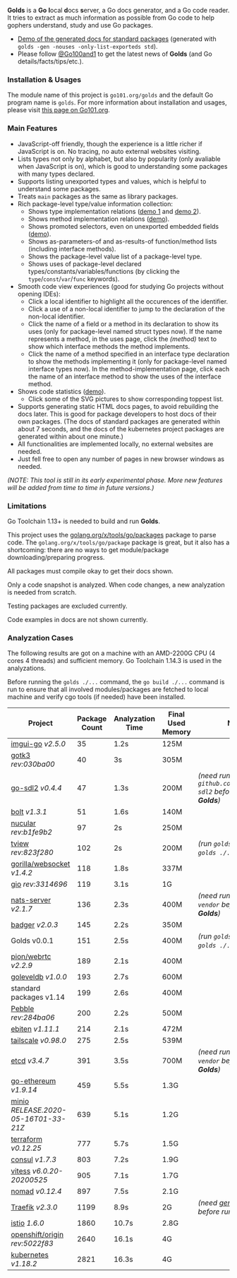 **Golds** is a **Go** **l**ocal **d**ocs **s**erver, a Go docs generator, and a Go code reader.
It tries to extract as much information as possible from Go code to help gophers understand, study and use Go packages.

* [Demo of the generated docs for standard packages](https://docs.go101.org/index.html)
  (generated with `golds -gen -nouses -only-list-exporteds std`).
* Please follow [@Go100and1](https://twitter.com/go100and1) to get the latest news of **Golds**
  (and Go details/facts/tips/etc.).

### Installation & Usages

The module name of this project is `go101.org/golds` and the default Go program name is `golds`.
For more information about installation and usages,
please visit [this page on Go101.org](https://go101.org/article/tool-golds.html).

### Main Features

* JavaScript-off friendly, though the experience is a little richer if JavaScript is on.
  No tracing, no auto external websites visiting.
* Lists types not only by alphabet, but also by popularity (only avaliable when JavaScript is on),
  which is good to understanding some packages with many types declared.
* Supports listing unexported types and values, which is helpful to understand some packages.
* Treats `main` packages as the same as library packages.
* Rich package-level type/value information collection:
  * Shows type implementation relations ([demo 1](https://docs.go101.org/std/pkg/go/ast.html#name-Node) and [demo 2](https://docs.go101.org/std/pkg/bytes.html#name-Buffer)).
  * Shows method implementation relations ([demo](https://docs.go101.org/std/imp/io.Reader.html#name-Read)).
  * Shows promoted selectors, even on unexported embedded fields ([demo](https://docs.go101.org/std/pkg/archive/zip.html#name-File)).
  * Shows as-parameters-of and as-results-of function/method lists (including interface methods).
  * Shows the package-level value list of a package-level type.
  * Shows uses of package-level declared types/constants/variables/functions (by clicking the `type`/`const`/`var`/`func` keywords).
* Smooth code view experiences (good for studying Go projects without opening IDEs):
  * Click a local identifier to highlight all the occurences of the identifier.
  * Click a use of a non-local identifier to jump to the declaration of the non-local identifier.
  * Click the name of a field or a method in its declaration to show its uses (only for package-level named struct types now).
    If the name represents a method, in the uses page, click the _(method)_ text to show which interface methods the method implements.
  * Click the name of a method specified in an interface type declaration to show the methods implementing it (only for package-level named interface types now).
    In the method-implementation page, click each the name of an interface method to show the uses of the interface method.
* Shows code statistics ([demo](https://docs.go101.org/std/statistics.html)).
  * Click some of the SVG pictures to show corresponding toppest list.
* Supports generating static HTML docs pages, to avoid rebuilding the docs later.
  This is good for package developers to host docs of their own packages.
  (The docs of standard packages are generated within about 7 seconds, and the docs of the kubernetes project packages are generated within about one minute.)
* All functionalities are implemented locally, no external websites are needed.
* Just fell free to open any number of pages in new browser windows as needed.

_(NOTE: This tool is still in its early experimental phase. More new features will be added from time to time in future versions.)_

### Limitations

Go Toolchain 1.13+ is needed to build and run **Golds**.

This project uses the [golang.org/x/tools/go/packages](https://pkg.go.dev/golang.org/x/tools/go/packages) package to parse code.
The `golang.org/x/tools/go/package` package is great, but it also has a shortcoming: there are no ways to get module/package downloading/preparing progress.

All packages must compile okay to get their docs shown.

Only a code snapshot is analyzed. When code changes, a new analyzation is needed from scratch.

Testing packages are excluded currently.

Code examples in docs are not shown currently.

### Analyzation Cases

The following results are got on a machine with an AMD-2200G CPU (4 cores 4 threads) and sufficient memory.
Go Toolchain 1.14.3 is used in the analyzations.

Before running the `golds ./...` command, the `go build ./...` command is run to ensure that
all involved modules/packages are fetched to local machine and verify cgo tools (if needed) have been installed.

| Project  | Package Count | Analyzation Time | Final Used Memory | Notes |
| ------------- | ------------- | ------------- | ------------- | ------------- |
| [imgui-go](https://github.com/inkyblackness/imgui-go) _v2.5.0_ | 35 | 1.2s | 125M | |
| [gotk3](https://github.com/gotk3/gotk3) _rev:030ba00_ | 40 | 3s | 305M | |
| [go-sdl2](https://github.com/veandco/go-sdl2) _v0.4.4_ | 47 | 1.3s | 200M | _(need run `go mod init github.com/veandco/go-sdl2` before running **Golds**)_ |
| [bolt](https://github.com/boltdb/bolt) _v1.3.1_ | 51 | 1.6s | 140M | |
| [nucular](https://github.com/aarzilli/nucular) _rev:b1fe9b2_ | 97 | 2s | 250M | |
| [tview](https://github.com/rivo/tview) _rev:823f280_ | 102 | 2s | 200M | _(run `golds .` instead of `golds ./...`)_ |
| [gorilla/websocket](https://github.com/gorilla/websocket) _v1.4.2_ | 118 | 1.8s | 337M | |
| [gio](https://git.sr.ht/~eliasnaur/gio) _rev:3314696_ | 119 | 3.1s | 1G | |
| [nats-server](https://github.com/nats-io/nats-server) _v2.1.7_ | 136 | 2.3s | 400M | _(need run `go mod vendor` before running **Golds**)_ |
| [badger](https://github.com/dgraph-io/badger) _v2.0.3_ | 145 | 2.2s | 350M | |
| Golds v0.0.1 | 151 | 2.5s | 400M | _(run `golds .` instead of `golds ./...`)_ |
| [pion/webrtc](https://github.com/pion/webrtc) _v2.2.9_ | 189 | 2.1s | 400M | |
| [goleveldb](https://github.com/syndtr/goleveldb) _v1.0.0_ | 193 | 2.7s | 600M | |
| standard packages v1.14 | 199 | 2.6s | 400M | |
| [Pebble](https://github.com/cockroachdb/pebble) _rev:284ba06_ | 200 | 2.2s | 500M | |
| [ebiten](https://github.com/hajimehoshi/ebiten) _v1.11.1_ | 214 | 2.1s | 472M | |
| [tailscale](https://github.com/tailscale/tailscale) _v0.98.0_ | 275 | 2.5s | 539M | |
| [etcd](https://github.com/etcd-io/etcd) _v3.4.7_ | 391 | 3.5s | 700M | _(need run `go mod vendor` before running **Golds**)_ |
| [go-ethereum](https://github.com/ethereum/go-ethereum) _v1.9.14_ | 459 | 5.5s | 1.3G | |
| [minio](https://github.com/minio/minio) _RELEASE.2020-05-16T01-33-21Z_ | 639 | 5.1s | 1.2G | |
| [terraform](https://github.com/hashicorp/terraform) _v0.12.25_ | 777 | 5.7s | 1.5G | |
| [consul](https://github.com/hashicorp/consul) _v1.7.3_ | 803 | 7.2s | 1.9G | |
| [vitess](https://github.com/vitessio/vitess) _v6.0.20-20200525_ | 905 | 7.1s | 1.7G | |
| [nomad](https://github.com/hashicorp/nomad) _v0.12.4_ | 897 | 7.5s | 2.1G | |
| [Traefik](https://github.com/traefik/traefik) _v2.3.0_ | 1199 | 8.9s | 2G | _(need [generate bindata](https://doc.traefik.io/traefik/contributing/building-testing/#build-traefik) before running **Golds**)_ |
| [istio](https://github.com/istio/istio) _1.6.0_ | 1860 | 10.7s | 2.8G | |
| [openshift/origin](https://github.com/openshift/origin) _rev:5022f83_ | 2640 | 16.1s | 4G | |
| [kubernetes](https://github.com/kubernetes/kubernetes) _v1.18.2_ | 2821 | 16.3s | 4G | |



